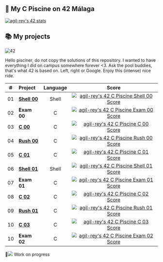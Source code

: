 ## 🌊 My C Piscine on 42 Málaga

[![agil-rey's 42 stats](https://badge42.vercel.app/api/v2/cl8bhhrse00110gmevcpxbj54/stats?cursusId=9&coalitionId=216)](https://github.com/JaeSeoKim/badge42)

## 📚 My projects
![42](https://badgen.net/badge/Born2Code/agil-rey/cyan?icon=https://meta.intra.42.fr/assets/42_logo-7dfc9110a5319a308863b96bda33cea995046d1731cebb735e41b16255106c12.svg)

Hello pisciner, do not copy the solutions of this repository. I wanted to have everything I did on campus somewhere forever <3. Ask the pool buddies, that's what 42 is based on. Left, right or Google. Enjoy this (intense) nice ride.

| # | Project                                                                              |            Language            |                                      Score                                       |
| :----: | :----------------------------------------------------------------------------------- | :----------------------------: | :------------------------------------------------------------------------------: |
|   01   | [**Shell 00**](./Shell00)                             |               Shell                | [![agil-rey's 42 C Piscine Shell 00 Score](https://badge42.vercel.app/api/v2/cl8bhhrse00110gmevcpxbj54/project/2645458)](#)
 |   02   | **Exam 00**                            |               C                | [![agil-rey's 42 C Piscine Exam 00 Score](https://badge42.vercel.app/api/v2/cl8bhhrse00110gmevcpxbj54/project/2648397)](#)
 |   03   | [**C 00**](./C00)                             |               C                | [![agil-rey's 42 C Piscine C 00 Score](https://badge42.vercel.app/api/v2/cl8bhhrse00110gmevcpxbj54/project/2654770)](#)
|   04   | [**Rush 00**](./Rush00)                             |               C                | [![agil-rey's 42 C Piscine Rush 00 Score](https://badge42.vercel.app/api/v2/cl8bhhrse00110gmevcpxbj54/project/2650825)](#)
|   05   | [**C 01**](./C01)                             |               C                | [![agil-rey's 42 C Piscine C 01 Score](https://badge42.vercel.app/api/v2/cl8bhhrse00110gmevcpxbj54/project/2660149)](#)
|   06   | [**Shell 01**](./Shell01)                             |               Shell                | [![agil-rey's 42 C Piscine Shell 01 Score](https://badge42.vercel.app/api/v2/cl8bhhrse00110gmevcpxbj54/project/2649238)](#)
|   07   | **Exam 01**                         |               C                | [![agil-rey's 42 C Piscine Exam 01 Score](https://badge42.vercel.app/api/v2/cl8bhhrse00110gmevcpxbj54/project/2662342)](#)
|   08   | [**C 02**](./C02)                           |               C                | [![agil-rey's 42 C Piscine C 02 Score](https://badge42.vercel.app/api/v2/cl8bhhrse00110gmevcpxbj54/project/2666380)](#)
|   09   | [**Rush 01**](./Rush01)                           |               C                | [![agil-rey's 42 C Piscine Rush 01 Score](https://badge42.vercel.app/api/v2/cl8bhhrse00110gmevcpxbj54/project/2664725)](#)
|   10   | [**C 03**](./C03)                           |               C                | [![agil-rey's 42 C Piscine C 03 Score](https://badge42.vercel.app/api/v2/cl8bhhrse00110gmevcpxbj54/project/2669078)](#)
|   10   | **Exam 02**                         |               C                | [![agil-rey's 42 C Piscine Exam 02 Score](https://badge42.vercel.app/api/v2/cl8bhhrse00110gmevcpxbj54/project/2676295)](#)








🚧![](#) Work on progress
